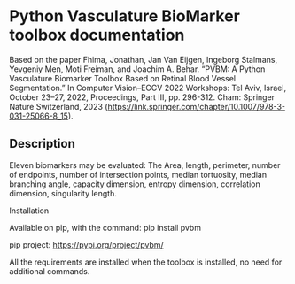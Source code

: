 # Python Vasculature BioMarker toolbox documentation

Based on the paper Fhima, Jonathan, Jan Van Eijgen, Ingeborg Stalmans, Yevgeniy Men, Moti Freiman, and Joachim A. Behar. “PVBM: A Python Vasculature Biomarker Toolbox Based on Retinal Blood Vessel Segmentation.” In Computer Vision–ECCV 2022 Workshops: Tel Aviv, Israel, October 23–27, 2022, Proceedings, Part III, pp. 296-312. Cham: Springer Nature Switzerland, 2023 (https://link.springer.com/chapter/10.1007/978-3-031-25066-8_15).
    
## Description

Eleven biomarkers may be evaluated: The Area, length, perimeter, number of endpoints, number of intersection points, median tortuosity, median branching angle, capacity dimension, entropy dimension, correlation dimension, singularity length.

Installation

Available on pip, with the command: pip install pvbm

pip project: https://pypi.org/project/pvbm/

All the requirements are installed when the toolbox is installed, no need for additional commands.

